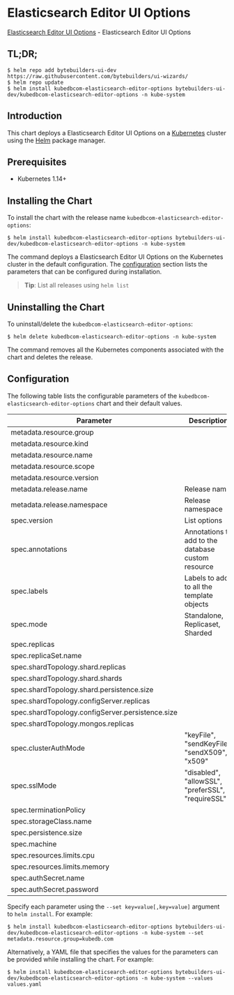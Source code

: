 # Elasticsearch Editor UI Options

[Elasticsearch Editor UI Options](https://byte.builders) - Elasticsearch Editor UI Options

## TL;DR;

```console
$ helm repo add bytebuilders-ui-dev https://raw.githubusercontent.com/bytebuilders/ui-wizards/
$ helm repo update
$ helm install kubedbcom-elasticsearch-editor-options bytebuilders-ui-dev/kubedbcom-elasticsearch-editor-options -n kube-system
```

## Introduction

This chart deploys a Elasticsearch Editor UI Options on a [Kubernetes](http://kubernetes.io) cluster using the [Helm](https://helm.sh) package manager.

## Prerequisites

- Kubernetes 1.14+

## Installing the Chart

To install the chart with the release name `kubedbcom-elasticsearch-editor-options`:

```console
$ helm install kubedbcom-elasticsearch-editor-options bytebuilders-ui-dev/kubedbcom-elasticsearch-editor-options -n kube-system
```

The command deploys a Elasticsearch Editor UI Options on the Kubernetes cluster in the default configuration. The [configuration](#configuration) section lists the parameters that can be configured during installation.

> **Tip**: List all releases using `helm list`

## Uninstalling the Chart

To uninstall/delete the `kubedbcom-elasticsearch-editor-options`:

```console
$ helm delete kubedbcom-elasticsearch-editor-options -n kube-system
```

The command removes all the Kubernetes components associated with the chart and deletes the release.

## Configuration

The following table lists the configurable parameters of the `kubedbcom-elasticsearch-editor-options` chart and their default values.

|                    Parameter                     |                    Description                     |     Default      |
|--------------------------------------------------|----------------------------------------------------|------------------|
| metadata.resource.group                          |                                                    | `kubedb.com`     |
| metadata.resource.kind                           |                                                    | `Elasticsearch`  |
| metadata.resource.name                           |                                                    | `elasticsearches` |
| metadata.resource.scope                          |                                                    | `Namespaced`     |
| metadata.resource.version                        |                                                    | `v1alpha2`       |
| metadata.release.name                            | Release name                                       | `""`             |
| metadata.release.namespace                       | Release namespace                                  | `""`             |
| spec.version                                     | List options                                       | `3.4.17`         |
| spec.annotations                                 | Annotations to add to the database custom resource | `{}`             |
| spec.labels                                      | Labels to add to all the template objects          | `{}`             |
| spec.mode                                        | Standalone, Replicaset, Sharded                    | `Standalone`     |
| spec.replicas                                    |                                                    | `1`              |
| spec.replicaSet.name                             |                                                    | `rs0`            |
| spec.shardTopology.shard.replicas                |                                                    | `3`              |
| spec.shardTopology.shard.shards                  |                                                    | `3`              |
| spec.shardTopology.shard.persistence.size        |                                                    | `10Gi`           |
| spec.shardTopology.configServer.replicas         |                                                    | `3`              |
| spec.shardTopology.configServer.persistence.size |                                                    | `2Gi`            |
| spec.shardTopology.mongos.replicas               |                                                    | `3`              |
| spec.clusterAuthMode                             | "keyFile", "sendKeyFile", "sendX509", "x509"       | `keyFile`        |
| spec.sslMode                                     | "disabled", "allowSSL", "preferSSL", "requireSSL"  | `disabled`       |
| spec.terminationPolicy                           |                                                    | `WipeOut`        |
| spec.storageClass.name                           |                                                    | `standard`       |
| spec.persistence.size                            |                                                    | `10Gi`           |
| spec.machine                                     |                                                    | `""`             |
| spec.resources.limits.cpu                        |                                                    | `".5"`           |
| spec.resources.limits.memory                     |                                                    | `1024Mi`         |
| spec.authSecret.name                             |                                                    | `""`             |
| spec.authSecret.password                         |                                                    | `""`             |


Specify each parameter using the `--set key=value[,key=value]` argument to `helm install`. For example:

```console
$ helm install kubedbcom-elasticsearch-editor-options bytebuilders-ui-dev/kubedbcom-elasticsearch-editor-options -n kube-system --set metadata.resource.group=kubedb.com
```

Alternatively, a YAML file that specifies the values for the parameters can be provided while
installing the chart. For example:

```console
$ helm install kubedbcom-elasticsearch-editor-options bytebuilders-ui-dev/kubedbcom-elasticsearch-editor-options -n kube-system --values values.yaml
```
